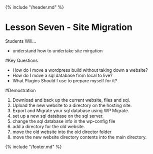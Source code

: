 {% include "/header.md" %}

# Lesson Seven - Site Migration

Students Will...
* understand how to undertake site mirgation

#Key Questions
* How do I move a wordpress build without taking down a website?
* How do I move a sql database from local to live?
* What Plugins Should I use to prepare myself for it?


#Demostration
1. Download and back up the current website, files and sql.
2. Upload the new website to a directory on the hosting site.
3. Export and Migrate your sql database using WP Migrate.
4. set up a new sql database on the sql server.
5. change the sql database info in the wp-config file
6. add a directory for the old website.
7. move the old website into the old director folder
8. move the new website directory contents into the main directory.


{% include "/footer.md" %}

